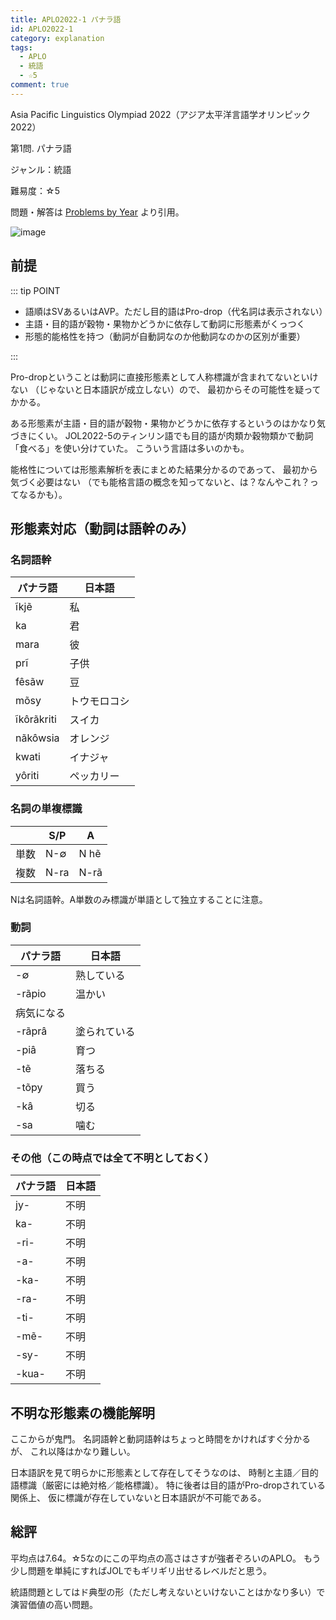 ```yaml
---
title: APLO2022-1 パナラ語
id: APLO2022-1
category: explanation
tags:
  - APLO
  - 統語
  - ☆5
comment: true
---
```

Asia Pacific Linguistics Olympiad 2022（アジア太平洋言語学オリンピック2022）

第1問. パナラ語

ジャンル：統語

難易度：☆5

問題・解答は
[Problems by Year](https://aplo.asia/problems-by-year/)
より引用。

![image](/upload/aplo2022-1.jpg)

## 前提

::: tip POINT

* 語順はSVあるいはAVP。ただし目的語はPro-drop（代名詞は表示されない）
* 主語・目的語が穀物・果物かどうかに依存して動詞に形態素がくっつく
* 形態的能格性を持つ（動詞が自動詞なのか他動詞なのかの区別が重要）

:::

Pro-dropということは動詞に直接形態素として人称標識が含まれてないといけない
（じゃないと日本語訳が成立しない）ので、
最初からその可能性を疑ってかかる。

ある形態素が主語・目的語が穀物・果物かどうかに依存するというのはかなり気づきにくい。
JOL2022-5のティンリン語でも目的語が肉類か穀物類かで動詞「食べる」を使い分けていた。
こういう言語は多いのかも。

能格性については形態素解析を表にまとめた結果分かるのであって、
最初から気づく必要はない
（でも能格言語の概念を知ってないと、は？なんやこれ？ってなるかも）。

## 形態素対応（動詞は語幹のみ）

### 名詞語幹

| パナラ語       | 日本語    |
| ---------- | ------ |
| ĩkjẽ       | 私      |
| ka         | 君      |
| mara       | 彼      |
| prĩ        | 子供     |
| fêsãw      | 豆      |
| mõsy       | トウモロコシ |
| ĩkôrãkriti | スイカ    |
| nãkôwsia   | オレンジ   |
| kwati      | イナジャ   |
| yôriti     | ペッカリー  |

### 名詞の単複標識

|     | S/P  | A    |
| --- | ---- | ---- |
| 単数  | N-∅  | N hẽ |
| 複数  | N-ra | N-rã |

Nは名詞語幹。A単数のみ標識が単語として独立することに注意。

### 動詞

| パナラ語    | 日本語    |
| ------- | ------ |
| \-∅     | 熟している  |
| \-rãpio | 温かい    |
| 病気になる   |        |
| \-rãprâ | 塗られている |
| \-piâ   | 育つ     |
| \-tẽ    | 落ちる    |
| \-tõpy  | 買う     |
| \-kâ    | 切る     |
| \-sa    | 噛む     |

### その他（この時点では全て不明としておく）

| パナラ語   | 日本語 |
| ------ | --- |
| jy-    | 不明  |
| ka-    | 不明  |
| \-ri-  | 不明  |
| \-a-   | 不明  |
| \-ka-  | 不明  |
| \-ra-  | 不明  |
| \-ti-  | 不明  |
| \-mẽ-  | 不明  |
| \-sy-  | 不明  |
| \-kua- | 不明  |

## 不明な形態素の機能解明

ここからが鬼門。
名詞語幹と動詞語幹はちょっと時間をかければすぐ分かるが、
これ以降はかなり難しい。

日本語訳を見て明らかに形態素として存在してそうなのは、
時制と主語／目的語標識（厳密には絶対格／能格標識）。
特に後者は目的語がPro-dropされている関係上、
仮に標識が存在していないと日本語訳が不可能である。

## 総評

平均点は7.64。☆5なのにこの平均点の高さはさすが強者ぞろいのAPLO。
もう少し問題を単純にすればJOLでもギリギリ出せるレベルだと思う。

統語問題としてはド典型の形（ただし考えないといけないことはかなり多い）で演習価値の高い問題。